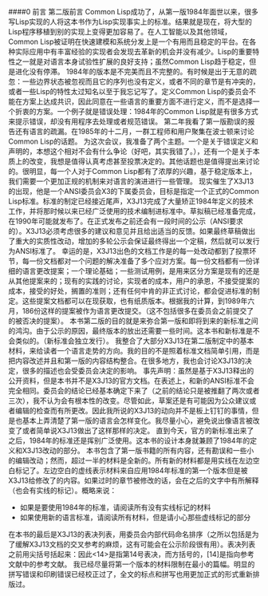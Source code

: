 ####0 前言
第二版前言
Common Lisp成功了，从第一版1984年面世以来，很多写Lisp实现的人将这本书作为Lisp实现事实上的标准。结果就是现在，将大型的Lisp程序移植到别的实现上变得更加容易了。在人工智能以及其他领域，Common Lisp被证明在快速建模和系统分发上是一个有用而且稳定的平台。在各种实际应用中有丰富经验的实现者会发现去革新的机会并没有减少。Lisp的重要特性之一就是对语言本身试验性扩展的良好支持；虽然Common Lisp趋于稳定，但是进化没有停滞。
1984年的版本是不完美而且不完整的。有时候是出于无意的疏忽：一些边界状态被忽视而且它的序列也没有定义，或者不同的章节是有冲突的，或者一些Lisp的特性太过知名以至于我忘记写了。定义Common Lisp的委员会不能在方案上达成共识，因此同意在一些语言的重要方面不进行定义，而不是选择一个折衷的方案。一个例子就是错误处理：1984年的Common Lisp就是有很多方式来提示错误，却没有用程序去处理或者规范错误。
第二年我看了第一版勘误的报告还有语言的疏漏。在1985年的十二月，一群工程师和用户聚集在波士顿来讨论Common Lisp的话题。 为这次会议，我准备了两个主题。一个是关于错误定义和声明的，本想这个相对不会有什么争论（好吧，其实我错了。），还有一个是关于本质上的改变，我想是值得认真考虑甚至投票决定的。其他话题也是值得提出来讨论的。很明显，每一个人对于Common Lisp都有了浓厚的兴趣，基于稳定版本上，我们需要一个更加正规的机制来对语言的演进进行一些管理。
现实催生了X3J13的出现，他是一个ANSI委员会X3的下属委员会，目标是指定一个正式的Common Lisp标准。标准的制定已经接近尾声，X3J13完成了大量矫正1984年定义的技术工作，并将那时候以来已经广泛使用的技术编制进标准中。草拟稿已经准备完成，在1990年可能就发布了。在正式发布之前还会有一段时间的公示（ANSI要求的）。X3J13必须考虑很多的建议和意见并且给出适当的反馈。如果最终草稿做出了重大的实质性改动，增加的多轮公示会保证最终得出一个定稿，然后就可以发行为ANSI标准了。
幸运的是，X3J13出色的文档工作是的每一处改动都到了投票环节，每一份文档都对一个问题的解决准备了多个应对方案。每一份文档都有一份详细的语言更改提案；一个理论基础；一些测试用例，是用来区分方案是现有的还是从其他提案来的；现有的实践的讨论，实现者的成本，用户的承恩，不接受提案的成本，接受的好处，搁置的准则；还有任何中肯的非正式讨论，都会促进标准的制定。这些提案文档都可以在现获取，也有纸质版本。根据我的计算，到1989年六月，186份这样的提案被作为语言更改提交。（这不包括很多在委员会之前提交了的被否决的提案）。
本书第二版的目的就是来弥合第一版和即将到来的新标准之间的鸿沟。由于公示的原因，最终版本的放出还需要一些时间。这本书和新标准是不会类似的。（新标准会独立发行）。
我整合了大部分X3J13在第二版制定中的基本材料，来给读者一个语言走势的方向。我的目的不是照着标准文档简单引用，而是把内容改述并且和第一版的内容结构整合。在很多地方，我也会讨论X3J13的决定，很多的描述也会受委员会决定的影响。
事先声明：虽然是基于X3J13释出的公开资料，但是本书并不是X3J13的官方文档。在表述上，和新的ANSI标准不会完全相同。委员会的结论已经基本确定下来了（之前的结论只是被推翻了两次或者三次），我不认为会有根本性的改变。尽管如此，草案还是有可能因为公众建议或者编辑的检查而有所更改。因此我所说的X3J13的动向并不是板上钉钉的事情，但是也基本上弄清楚了第一版的语言会怎样变化。我尽量小心，避免说出像语言被改变了或者简单说X3J13做出了这样那样的决定。
直到今天，官方的新标准出来了之后，1984年的标准还是挥别广泛使用。这本书的设计本身就兼顾了1984年的定义和X3J13改动的部分。
本书包含了第一版书籍的所有内容，还有勘误和一些小的编辑改动；然而，超过一半的材料是全新的。所有新的材料都是用实线在左边空白标记了。左边空白的虚线表示材料来自应用1984年标准的第一个版本但是被X3J13给修改了的内容。如果过时的章节被修改的话，会在之后的文字中有所解释（也会有实线的标记）。概略来说：
- 如果是要使用1984年的标准，请阅读所有没有实线标记的材料
- 如果使用新的语言标准，请阅读所有材料，但是请小心那些虚线标记的部分

在本书的最后是X3J13的表决列表，用委员会内部代码命名排序（之所以包括是为了缓解X3J13文档的交叉参考的麻烦，这有可能会在公示阶段很有用）。表决列表之前用尖括号括起来：因此<14>是指第14号表决，而方括号的，[14]是指向参考文献中的参考文献。
我已经尽量将第一个版本的材料限制在最小的篇幅。明显的拼写错误和印刷错误已经校正过了，全文的标点和拼写也用更加正式的形式重新排版过。
